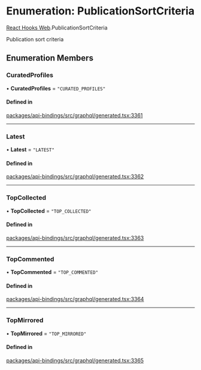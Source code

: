 # Enumeration: PublicationSortCriteria

[React Hooks Web](../modules/React_Hooks_Web.md).PublicationSortCriteria

Publication sort criteria

## Enumeration Members

### CuratedProfiles

• **CuratedProfiles** = ``"CURATED_PROFILES"``

#### Defined in

[packages/api-bindings/src/graphql/generated.tsx:3361](https://github.com/lens-protocol/lens-sdk/blob/main/packages/api-bindings/src/graphql/generated.tsx#L3361)

___

### Latest

• **Latest** = ``"LATEST"``

#### Defined in

[packages/api-bindings/src/graphql/generated.tsx:3362](https://github.com/lens-protocol/lens-sdk/blob/main/packages/api-bindings/src/graphql/generated.tsx#L3362)

___

### TopCollected

• **TopCollected** = ``"TOP_COLLECTED"``

#### Defined in

[packages/api-bindings/src/graphql/generated.tsx:3363](https://github.com/lens-protocol/lens-sdk/blob/main/packages/api-bindings/src/graphql/generated.tsx#L3363)

___

### TopCommented

• **TopCommented** = ``"TOP_COMMENTED"``

#### Defined in

[packages/api-bindings/src/graphql/generated.tsx:3364](https://github.com/lens-protocol/lens-sdk/blob/main/packages/api-bindings/src/graphql/generated.tsx#L3364)

___

### TopMirrored

• **TopMirrored** = ``"TOP_MIRRORED"``

#### Defined in

[packages/api-bindings/src/graphql/generated.tsx:3365](https://github.com/lens-protocol/lens-sdk/blob/main/packages/api-bindings/src/graphql/generated.tsx#L3365)
